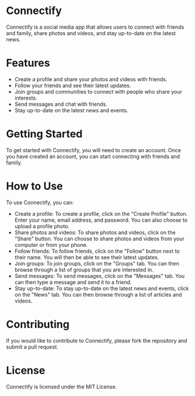 # Connectify
Connectify is a social media app that allows users to connect with friends and family, share photos and videos, and stay up-to-date on the latest news.

# Features
- Create a profile and share your photos and videos with friends.
- Follow your friends and see their latest updates.
- Join groups and communities to connect with people who share your interests.
- Send messages and chat with friends.
- Stay up-to-date on the latest news and events.

# Getting Started
To get started with Connectify, you will need to create an account. Once you have created an account, you can start connecting with friends and family.

# How to Use
To use Connectify, you can:

- Create a profile: To create a profile, click on the "Create Profile" button. Enter your name, email address, and password. You can also choose to upload a profile photo.
- Share photos and videos: To share photos and videos, click on the "Share" button. You can choose to share photos and videos from your computer or from your phone.
- Follow friends: To follow friends, click on the "Follow" button next to their name. You will then be able to see their latest updates.
- Join groups: To join groups, click on the "Groups" tab. You can then browse through a list of groups that you are interested in.
- Send messages: To send messages, click on the "Messages" tab. You can then type a message and send it to a friend.
- Stay up-to-date: To stay up-to-date on the latest news and events, click on the "News" tab. You can then browse through a list of articles and videos.

# Contributing
If you would like to contribute to Connectify, please fork the repository and submit a pull request.

# License
Connectify is licensed under the MIT License.
